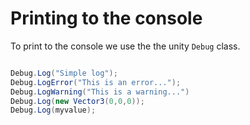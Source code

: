 # Printing to the console

To print to the console we use the the unity `Debug` class.

```csharp

Debug.Log("Simple log");
Debug.LogError("This is an error...");
Debug.LogWarning("This is a warning...")
Debug.Log(new Vector3(0,0,0));
Debug.Log(myvalue);
```
